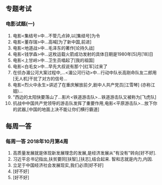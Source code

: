 ## 专题考试
### 电影试题(一)
1. 电影<集结号>中...不管几点钟,以[集结号]为令
2. 电影<董存瑞>中...高喊[为了新中国,前进]
3. 电影<地道战>中...毛泽东的著作[论持久战]
4. 电影<钱学森>中...这枚运载火箭成功发射的具体日期是1980年[5]月[18]日
5. 电影<上甘岭>中...卫生员唱起了[我的祖国]
6. 电影<白毛女>中...早先大叔说有那个[红军]过来了
7. 在侦办湄公河大案过程中,...<湄公河行动>中...行动中队长高刚命队友二郎用[无人机]干扰了对方的信号...
8. 电影<烈火中永生>讲述了在重庆解放前夕,剧中人共产党员[江雪琴] (亦称江姐)...
9. "西边的太阳快要落山了...影片<铁道游击队>...铁道游击队又被称为[飞虎队]
10. 抗战中中国共产党领导的游击队发挥了重要作用,电影<平原游击队>...放下你的武器,[中国的地面上决不能让你们横行霸道]

## 每周一答
### 每周一答 2018年10月第4周
1. 高质量发展就是体现新发展理念的发展,是经济发展从"有没有"转向[好不好].
2. 习近平总书记指出,扶贫要同[扶智],[扶志],结合起来. 智和志就是内力,内因.
3. 立足于中国经济社会发展现实,我们必须[好不好]
4. [好不好]
5. [好不好]

